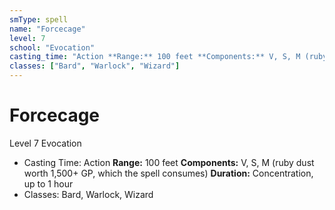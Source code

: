 ```yaml
---
smType: spell
name: "Forcecage"
level: 7
school: "Evocation"
casting_time: "Action **Range:** 100 feet **Components:** V, S, M (ruby dust worth 1,500+ GP, which the spell consumes) **Duration:** Concentration, up to 1 hour"
classes: ["Bard", "Warlock", "Wizard"]
---
```


# Forcecage
Level 7 Evocation

- Casting Time: Action **Range:** 100 feet **Components:** V, S, M (ruby dust worth 1,500+ GP, which the spell consumes) **Duration:** Concentration, up to 1 hour
- Classes: Bard, Warlock, Wizard
